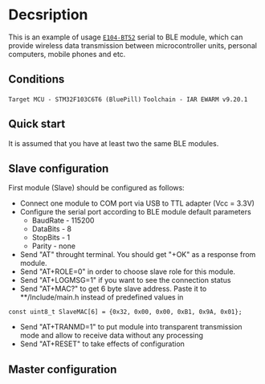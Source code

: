 # Decsription
This is an example of usage [`E104-BT52`](https://www.ebyte.com/en/product-view-news.html?id=1061)
serial to BLE module, which can provide wireless data transmission between microcontroller units,
personal computers, mobile phones and etc.
## Conditions
``Target MCU - STM32F103C6T6 (BluePill)``
`Toolchain - IAR EWARM v9.20.1`
## Quick start
It is assumed that you have at least two the same BLE modules.
## Slave configuration
First module (Slave) should be configured as follows:
* Connect one module to COM port via USB to TTL adapter (Vcc = 3.3V)
* Configure the serial port according to BLE module default parameters
  - BaudRate - 115200
  - DataBits - 8
  - StopBits - 1
  - Parity - none
* Send "AT" throught terminal. You should get "+OK" as a response from module.
* Send "AT+ROLE=0" in order to choose slave role for this module.
* Send "AT+LOGMSG=1" if you want to see the connection status
* Send "AT+MAC?" to get 6 byte slave address. 
Paste it to **/Include/main.h 
instead of predefined values in
```
const uint8_t SlaveMAC[6] = {0x32, 0x00, 0x00, 0xB1, 0x9A, 0x01};
```
* Send "AT+TRANMD=1" to put module into transparent transmission mode and allow to receive data without any processing
* Send "AT+RESET" to take effects of configuration
## Master configuration
